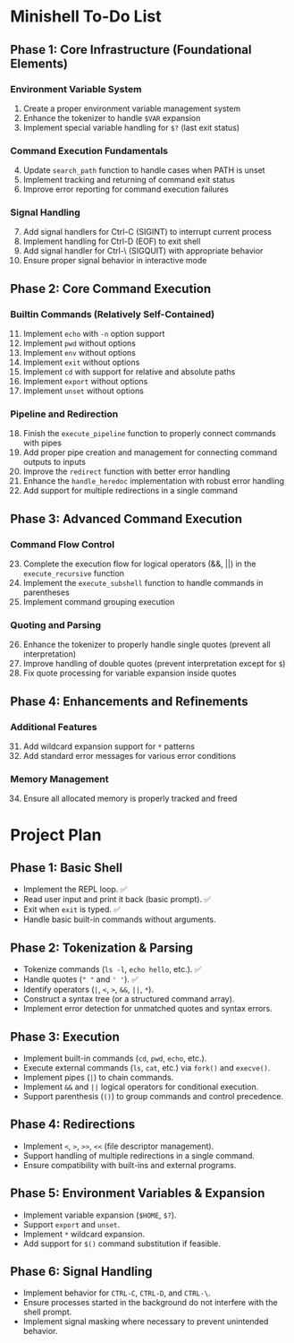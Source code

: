 # Minishell To-Do List

## Phase 1: Core Infrastructure (Foundational Elements)

### Environment Variable System
1. Create a proper environment variable management system
2. Enhance the tokenizer to handle `$VAR` expansion
3. Implement special variable handling for `$?` (last exit status)

### Command Execution Fundamentals
4. Update `search_path` function to handle cases when PATH is unset
5. Implement tracking and returning of command exit status
6. Improve error reporting for command execution failures

### Signal Handling
7. Add signal handlers for Ctrl-C (SIGINT) to interrupt current process
8. Implement handling for Ctrl-D (EOF) to exit shell
9. Add signal handler for Ctrl-\ (SIGQUIT) with appropriate behavior
10. Ensure proper signal behavior in interactive mode

## Phase 2: Core Command Execution

### Builtin Commands (Relatively Self-Contained)
11. Implement `echo` with `-n` option support
12. Implement `pwd` without options
13. Implement `env` without options
14. Implement `exit` without options
15. Implement `cd` with support for relative and absolute paths
16. Implement `export` without options
17. Implement `unset` without options

### Pipeline and Redirection
18. Finish the `execute_pipeline` function to properly connect commands with pipes
19. Add proper pipe creation and management for connecting command outputs to inputs
20. Improve the `redirect` function with better error handling
21. Enhance the `handle_heredoc` implementation with robust error handling
22. Add support for multiple redirections in a single command

## Phase 3: Advanced Command Execution

### Command Flow Control
23. Complete the execution flow for logical operators (&&, ||) in the `execute_recursive` function
24. Implement the `execute_subshell` function to handle commands in parentheses
25. Implement command grouping execution

### Quoting and Parsing
26. Enhance the tokenizer to properly handle single quotes (prevent all interpretation)
27. Improve handling of double quotes (prevent interpretation except for `$`)
28. Fix quote processing for variable expansion inside quotes

## Phase 4: Enhancements and Refinements

### Additional Features
31. Add wildcard expansion support for `*` patterns
32. Add standard error messages for various error conditions

### Memory Management
34. Ensure all allocated memory is properly tracked and freed

# Project Plan

## Phase 1: Basic Shell
- Implement the REPL loop. ✅
- Read user input and print it back (basic prompt). ✅
- Exit when `exit` is typed. ✅
- Handle basic built-in commands without arguments.

## Phase 2: Tokenization & Parsing
- Tokenize commands (`ls -l`, `echo hello`, etc.). ✅
- Handle quotes (`" "` and `' '`). ✅
- Identify operators (`|`, `<`, `>`, `&&`, `||`, `*`). 
- Construct a syntax tree (or a structured command array).
- Implement error detection for unmatched quotes and syntax errors.

## Phase 3: Execution
- Implement built-in commands (`cd`, `pwd`, `echo`, etc.).
- Execute external commands (`ls`, `cat`, etc.) via `fork()` and `execve()`.
- Implement pipes (`|`) to chain commands.
- Implement `&&` and `||` logical operators for conditional execution.
- Support parenthesis (`()`) to group commands and control precedence.

## Phase 4: Redirections
- Implement `<`, `>`, `>>`, `<<` (file descriptor management).
- Support handling of multiple redirections in a single command.
- Ensure compatibility with built-ins and external programs.

## Phase 5: Environment Variables & Expansion
- Implement variable expansion (`$HOME`, `$?`).
- Support `export` and `unset`.
- Implement `*` wildcard expansion.
- Add support for `$()` command substitution if feasible.

## Phase 6: Signal Handling
- Implement behavior for `CTRL-C`, `CTRL-D`, and `CTRL-\`.
- Ensure processes started in the background do not interfere with the shell prompt.
- Implement signal masking where necessary to prevent unintended behavior.
